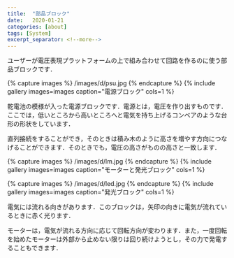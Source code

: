 ```yaml
---
title:  "部品ブロック"
date:   2020-01-21
categories: [about]
tags: [System]
excerpt_separator: <!--more-->
---
```


ユーザーが電圧表現プラットフォームの上で組み合わせて回路を作るのに使う部品ブロックです．

<!--more-->


{% capture images %}
/images/d/psu.jpg
{% endcapture %}
{% include gallery images=images caption="電源ブロック" cols=1 %}

乾電池の模様が入った電源ブロックです．電源とは，電圧を作り出すものです．ここでは，低いところから高いところへと電気を持ち上げるコンベアのような台形の形状をしています．

直列接続をすることができ，そのときは積み木のように高さを増やす方向につなげることができます．そのときでも，電圧の高さがものの高さと一致します．

{% capture images %}
/images/d/lm.jpg
{% endcapture %}
{% include gallery images=images caption="モーターと発光ブロック" cols=1 %}


{% capture images %}
/images/d/led.jpg
{% endcapture %}
{% include gallery images=images caption="発光ブロック" cols=1 %}

電気には流れる向きがあります．このブロックは，矢印の向きに電気が流れているときに赤く光ります．

モーターは，電気が流れる方向に応じて回転方向が変わります．また，一度回転を始めたモーターは外部から止めない限りは回り続けようとし，その力で発電することもできます．